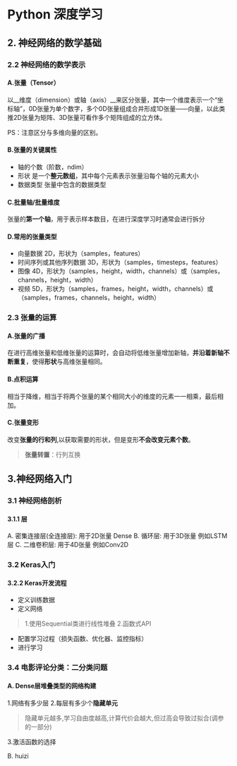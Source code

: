 # Python 深度学习

## 2. 神经网络的数学基础

### 2.2 神经网络的数学表示

#### A.张量（Tensor）

以__维度（dimension）或轴（axis）__来区分张量，其中一个维度表示一个“坐标轴”，0D张量为单个数字，多个0D张量组成合并形成1D张量——向量，以此类推2D张量为矩阵、3D张量可看作多个矩阵组成的立方体。

PS：注意区分与多维向量的区别。
#### B.张量的关键属性

* 轴的个数（阶数，ndim）
* 形状  是一个**整元数组**，其中每个元素表示张量沿每个轴的元素大小
* 数据类型  张量中包含的数据类型

#### C.批量轴/批量维度

张量的**第一个轴**，用于表示样本数目，在进行深度学习时通常会进行拆分

#### D.常用的张量类型

* 向量数据 2D，形状为（samples，features）
* 时间序列或其他序列数据 3D，形状为（samples，timesteps，features）
* 图像 4D，形状为（samples，height，width，channels）或（samples，channels，height，width）
* 视频 5D，形状为（samples，frames，height，width，channels）或（samples，frames，channels，height，width）

### 2.3 张量的运算

#### A.张量的广播

在进行高维张量和低维张量的运算时，会自动将低维张量增加新轴，**并沿着新轴不断重复**，使得**形状**与高维张量相同。

#### B.点积运算
相当于降维，相当于将两个张量的某个相同大小的维度的元素一一相乘，最后相加。

#### C.张量变形
改变**张量的行和列**,以获取需要的形状，但是变形**不会改变元素个数**。
>**张量转置**：行列互换

## 3.神经网络入门

### 3.1 神经网络剖析
#### 3.1.1 层
A. 密集连接层(全连接层): 用于2D张量 Dense
B. 循环层: 用于3D张量 例如LSTM层
C. 二维卷积层: 用于4D张量 例如Conv2D

### 3.2 Keras入门
#### 3.2.2 Keras开发流程
* 定义训练数据
* 定义网络
>1.使用Sequential类进行线性堆叠
>2.函数式API
* 配置学习过程（损失函数、优化器、监控指标）
* 进行学习

### 3.4 电影评论分类：二分类问题
#### A. Dense层堆叠类型的网络构建
1.网络有多少层
2.每层有多少个**隐藏单元**
>隐藏单元越多,学习自由度越高,计算代价会越大,但过高会导致过拟合(调参的一部分)

3.激活函数的选择

B. huizi

<!--stackedit_data:
eyJoaXN0b3J5IjpbNjkxMDgyNTkzLDIyOTg2MTUzMiwtMTQ1Nz
QwMDg3LDEzMzI1NDE4MzcsMTAzNzU2ODA0NCwyNzY5MzY5NDAs
LTExNjE5OTE1NjksOTMxOTIxMzM4XX0=
-->